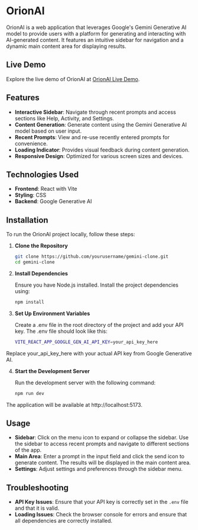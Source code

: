 # OrionAI

OrionAI is a web application that leverages Google's Gemini Generative AI model to provide users with a platform for generating and interacting with AI-generated content. It features an intuitive sidebar for navigation and a dynamic main content area for displaying results.

## Live Demo

Explore the live demo of OrionAI at [OrionAI Live Demo](https://gimini-alter.netlify.app/).

## Features

- **Interactive Sidebar**: Navigate through recent prompts and access sections like Help, Activity, and Settings.
- **Content Generation**: Generate content using the Gemini Generative AI model based on user input.
- **Recent Prompts**: View and re-use recently entered prompts for convenience.
- **Loading Indicator**: Provides visual feedback during content generation.
- **Responsive Design**: Optimized for various screen sizes and devices.

## Technologies Used

- **Frontend**: React with Vite
- **Styling**: CSS
- **Backend**: Google Generative AI

## Installation

To run the OrionAI project locally, follow these steps:

1. **Clone the Repository**

   ```bash
   git clone https://github.com/yourusername/gemini-clone.git
   cd gemini-clone

2. **Install Dependencies**
   
   Ensure you have Node.js installed. Install the project dependencies using:
   
   ```bash
   npm install

3. **Set Up Environment Variables**
   
   Create a .env file in the root directory of the project and add your API key. The .env file should look like this:

   ```bash
   VITE_REACT_APP_GOOGLE_GEN_AI_API_KEY=your_api_key_here

  Replace your_api_key_here with your actual API key from Google Generative AI.
  
4. **Start the Development Server**
   
   Run the development server with the following command:

   ```bash
   npm run dev
The application will be available at http://localhost:5173.

## Usage

- **Sidebar**: Click on the menu icon to expand or collapse the sidebar. Use the sidebar to access recent prompts and navigate to different sections of the app.
- **Main Area**: Enter a prompt in the input field and click the send icon to generate content. The results will be displayed in the main content area.
- **Settings**: Adjust settings and preferences through the sidebar menu.

## Troubleshooting

- **API Key Issues**: Ensure that your API key is correctly set in the `.env` file and that it is valid.  
- **Loading Issues**: Check the browser console for errors and ensure that all dependencies are correctly installed.

   
